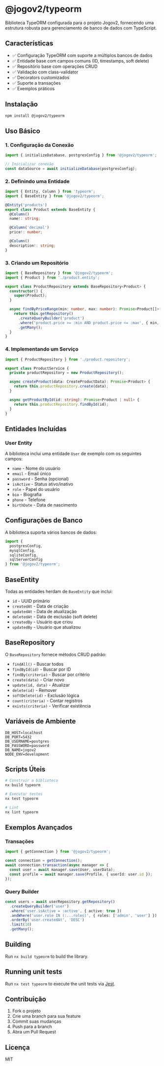 # @jogov2/typeorm

Biblioteca TypeORM configurada para o projeto Jogov2, fornecendo uma estrutura robusta para gerenciamento de banco de dados com TypeScript.

## Características

- ✅ Configuração TypeORM com suporte a múltiplos bancos de dados
- ✅ Entidade base com campos comuns (ID, timestamps, soft delete)
- ✅ Repositório base com operações CRUD
- ✅ Validação com class-validator
- ✅ Decorators customizados
- ✅ Suporte a transações
- ✅ Exemplos práticos

## Instalação

```bash
npm install @jogov2/typeorm
```

## Uso Básico

### 1. Configuração da Conexão

```typescript
import { initializeDatabase, postgresConfig } from '@jogov2/typeorm';

// Inicializar conexão
const dataSource = await initializeDatabase(postgresConfig);
```

### 2. Definindo uma Entidade

```typescript
import { Entity, Column } from 'typeorm';
import { BaseEntity } from '@jogov2/typeorm';

@Entity('products')
export class Product extends BaseEntity {
  @Column()
  name!: string;

  @Column('decimal')
  price!: number;

  @Column()
  description!: string;
}
```

### 3. Criando um Repositório

```typescript
import { BaseRepository } from '@jogov2/typeorm';
import { Product } from './product.entity';

export class ProductRepository extends BaseRepository<Product> {
  constructor() {
    super(Product);
  }

  async findByPriceRange(min: number, max: number): Promise<Product[]> {
    return this.getRepository()
      .createQueryBuilder('product')
      .where('product.price >= :min AND product.price <= :max', { min, max })
      .getMany();
  }
}
```

### 4. Implementando um Serviço

```typescript
import { ProductRepository } from './product.repository';

export class ProductService {
  private productRepository = new ProductRepository();

  async createProduct(data: CreateProductData): Promise<Product> {
    return this.productRepository.create(data);
  }

  async getProductById(id: string): Promise<Product | null> {
    return this.productRepository.findById(id);
  }
}
```

## Entidades Incluídas

### User Entity
A biblioteca inclui uma entidade `User` de exemplo com os seguintes campos:
- `name` - Nome do usuário
- `email` - Email único
- `password` - Senha (opcional)
- `isActive` - Status ativo/inativo
- `role` - Papel do usuário
- `bio` - Biografia
- `phone` - Telefone
- `birthDate` - Data de nascimento

## Configurações de Banco

A biblioteca suporta vários bancos de dados:

```typescript
import { 
  postgresConfig, 
  mysqlConfig, 
  sqliteConfig, 
  sqlServerConfig 
} from '@jogov2/typeorm';
```

## BaseEntity

Todas as entidades herdam de `BaseEntity` que inclui:
- `id` - UUID primário
- `createdAt` - Data de criação
- `updatedAt` - Data de atualização
- `deletedAt` - Data de exclusão (soft delete)
- `createdBy` - Usuário que criou
- `updatedBy` - Usuário que atualizou

## BaseRepository

O `BaseRepository` fornece métodos CRUD padrão:
- `findAll()` - Buscar todos
- `findById(id)` - Buscar por ID
- `findBy(criteria)` - Buscar por critério
- `create(data)` - Criar novo
- `update(id, data)` - Atualizar
- `delete(id)` - Remover
- `softDelete(id)` - Exclusão lógica
- `count(criteria)` - Contar registros
- `exists(criteria)` - Verificar existência

## Variáveis de Ambiente

```env
DB_HOST=localhost
DB_PORT=5432
DB_USERNAME=postgres
DB_PASSWORD=password
DB_NAME=jogov2
NODE_ENV=development
```

## Scripts Úteis

```bash
# Construir a biblioteca
nx build typeorm

# Executar testes
nx test typeorm

# Lint
nx lint typeorm
```

## Exemplos Avançados

### Transações
```typescript
import { getConnection } from '@jogov2/typeorm';

const connection = getConnection();
await connection.transaction(async manager => {
  const user = await manager.save(User, userData);
  const profile = await manager.save(Profile, { userId: user.id });
});
```

### Query Builder
```typescript
const users = await userRepository.getRepository()
  .createQueryBuilder('user')
  .where('user.isActive = :active', { active: true })
  .andWhere('user.role IN (:...roles)', { roles: ['admin', 'user'] })
  .orderBy('user.createdAt', 'DESC')
  .limit(10)
  .getMany();
```

## Building

Run `nx build typeorm` to build the library.

## Running unit tests

Run `nx test typeorm` to execute the unit tests via [Jest](https://jestjs.io).

## Contribuição

1. Fork o projeto
2. Crie uma branch para sua feature
3. Commit suas mudanças
4. Push para a branch
5. Abra um Pull Request

## Licença

MIT
